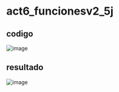 # act6_funcionesv2_5j
## codigo
![image](https://github.com/user-attachments/assets/27d03b92-91b2-4359-831b-cfaa27663abf)

## resultado
![image](https://github.com/user-attachments/assets/c275f7d2-eadd-4eb1-9923-a3d8f5d9f63e)

